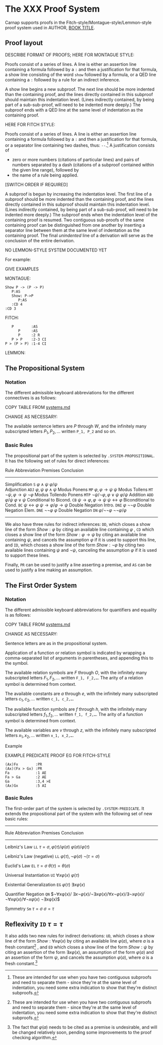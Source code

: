 # The XXX Proof System

Carnap supports proofs in the Fitch-style/Montague-style/Lemmon-style
proof system used in AUTHOR, [BOOK TITLE](LINK). 

## Proof layout

DESCRIBE FORMAT OF PROOFS; HERE FOR MONTAGUE STYLE:

Proofs consist of a series of lines. A line is either an assertion
line containing a formula followed by a `:` and then a justification
for that formula, a show line consisting of the word `show` followed
by a formula, or a QED line containing a `:` followed by a rule for an
indirect inference.

A show line begins a new subproof. The next line should be more
indented than the containing proof, and the lines directly contained
in this subproof should maintain this indentation level. (Lines
indirectly contained, by being part of a sub-sub-proof, will need to
be indented more deeply.) The subproof ends with a QED line at the
same level of indentation as the containing proof.

HERE FOR FITCH STYLE:

Proofs consist of a series of lines. A line is either an assertion
line containing a formula followed by a `:` and then a justification
for that formula, or a separator line containing two dashes, thus:
`--`.[^1] A justification consists of 

- zero or more numbers (citations of particular lines) and pairs of
  numbers separated by a dash (citations of a subproof contained
  within the given line range), followed by 
- the name of a rule being applied.

[SWITCH ORDER IF REQUIRED]

[^1]: These are intended for use when you have two contiguous subproofs and
need to separate them - since they're at the same level of indentation, you
need some extra indication to show that they're distinct subproofs.

A subproof is begun by increasing the indentation level. The first
line of a subproof should be more indented than the containing proof,
and the lines directly contained in this subproof should maintain this
indentation level. (Lines indirectly contained, by being part of a
sub-sub-proof, will need to be indented more deeply.) The subproof
ends when the indentation level of the containing proof is resumed.
Two contiguous sub-proofs of the same containing proof can be
distinguished from one another by inserting a separator line between
them at the same level of indentation as the containing proof. The
final *unindented* line of a derivation will serve as the conclusion
of the entire derivation.

NO LEMMON-STYLE SYSTEM DOCUMENTED YET

For example:

GIVE EXAMPLES

MONTAGUE: 

```{.Playground .SYSTEM-PROPOSITIONAL options="render resize fonts" init="now"}
Show P -> (P -> P)
   P:AS
   Show: P->P
      P:AS
   :CD 4
:CD 3
```

FITCH:

```{.Playground .SYSTEM-PROPOSITIONAL  options="resize render fonts" init="now"}
   P        :AS
      P     :AS
      P     :2 R
   P > P    :2-3 CI
P > (P > P) :1-4 CI
```

LEMMON:

## The Propositional System

### Notation

The different admissible keyboard abbreviations for the different
connectives is as follows:

<div class="table">

COPY TABLE FROM [systems.md](systems.md)

</div>

CHANGE AS NECESSARY:

The available sentence letters are $P$ through $W$, and the infinitely many
subscripted letters $P_1, P_2,\ldots$ written `P_1, P_2` and so on.

### Basic Rules

The propositional part of the system is selected by
`.SYSTEM-PROPOSITIONAL`. It has the following set of rules for direct
inferences:

<div class="table">

Rule                   Abbreviation Premises     Conclusion
---------------------- ------------ ------------ -----------
Simplification         `S`          $φ∧ψ$        $φ/ψ$        
Adjunction             `ADJ`        $φ,ψ$        $φ∧ψ$
Modus Ponens           `MP`         $φ,φ→ψ$      $ψ$
Modus Tollens          `MT`         $¬ψ,φ→ψ$     $¬φ$
Modus Tollendo Ponens  `MTP`        $¬ψ/¬φ,φ∨ψ$  $φ/ψ$
Addition               `ADD`        $φ/ψ$        $φ∨ψ$
Conditional to Bicond. `CB`         $ψ→φ, φ→ψ$   $ψ↔φ$
Biconditional to Cond. `BC`         $ψ↔φ$        $ψ→φ/φ→ψ$
Double Negation Intro. `DNI`        $φ$          $¬¬φ$
Double Negation Elem.  `DNE`        $¬¬φ$        $φ$
Double Negation        `DN`         $φ/¬¬φ$      $¬¬φ/φ$
---------------------- ------------ ------------ -----------

</div>

We also have three rules for indirect inferences: `DD`, which closes a
show line of the form $Show: φ$ by citing an available line containing
$φ$ , `CD` which closes a show line of the form $Show: φ→ψ$ by citing
an available line containing $ψ$, and cancels the assumption $φ$ if it
is used to support this line, and `ID`, which choses a show line of
the form $Show: ¬φ$ by citing two available lines containing $ψ$ and
$¬ψ$, canceling the assumption $φ$ if it is used to support these
lines.

Finally, `PR` can be used to justify a line asserting a premise, and
`AS` can be used to justify a line making an assumption.

## The First Order System

### Notation

The different admissible keyboard abbreviations for quantifiers and
equality is as follows:

<div class="table">

COPY TABLE FROM [systems.md](systems.md)

</div>

CHANGE AS NECESSARY:

Sentence letters are as in the propositional system.

Application of a function or relation symbol is indicated by wrapping a
comma-separated list of arguments in parentheses, and appending this to the
symbol.

The available relation symbols are $F$ through $O$, with the infinitely many
subscripted letters $F_1, F_2,\ldots$ written `F_1, F_2,…`. The arity of a
relation symbol is determined from context.

The available constants are $a$ through $e$, with the infinitely many
subscripted letters $c_1, c_2,\ldots$ written `c_1, c_2,…`. 

The available function symbols are $f$ through $h$, with the infinitely many
subscripted letters $f_1, f_2,\ldots$ written `f_1, f_2,…`. The arity of a
function symbol is determined from context.

The available variables are $v$ through $z$, with the infinitely many
subscripted letters $x_1, x_2,\ldots$ written `x_1, x_2,…`.

Example

EXAMPLE PREDICATE PROOF EG FOR FITCH-STYLE

```{.Playground .SYSTEM-PREDICATE options="resize render" guides="fitch" init="now"}
(Ax)Fx        :PR
(Ax)(Fx > Gx) :PR
Fa            :1 AE
Fa > Ga       :2 AE
Ga            :3,4 >E 
(Ax)Gx        :5 AI 
```

### Basic Rules

The first-order part of the system is selected by `.SYSTEM-PREDICATE`.
It extends the propositional part of the system with the following set
of new basic rules:

<div class="table">

--------------------------------------------------------------------------
Rule                        Abbreviation Premises           Conclusion
--------------------------- ------------ ------------------ --------------
Leibniz's Law               `LL`         $τ=σ, φ(τ)/φ(σ)$   $φ(σ)/φ(τ)$

Leibniz's Law (negative)    `LL`         $φ(τ),¬φ(σ)$       $¬(τ=σ)$

Euclid's Law                `EL`         $τ=σ$              $θ(τ) = θ(σ)$

Universal Instantiation     `UI`         $∀xφ(x)$           $φ(τ)$

Existential Generalization  `EG`         $φ(τ)$             $∃xφ(x)$

Quantifier Negation         `QN`         $¬∀xφ(x)/          $∃x¬φ(x)/
                                         ¬∃xφ(x)/           ∀x¬φ(x)/
                                         ∃¬xφ(x)/           ¬∀xφ(x)/
                                         ∀¬xφ(x)$           ¬∃xφ(x)$

Symmetry                    `Sm`         $τ=σ$              $σ=τ$

Reflexivity                 `ID`                            $τ=τ$
--------------------------------------------------------------------------

</div>

It also adds two new rules for indirect derivations: `UD`, which
closes a show line of the form $Show: ∀xφ(x)$ by citing an available
line $φ(a)$, where $a$ is a fresh constant[^1] , and `ED` which closes
a show line of the form $Show: ψ$ by citing an assertion of the form
$∃xφ(x)$, an assumption of the form $φ(a)$ and an assertion of the
form $ψ$, and cancels the assumption $φ(a)$, where $a$ is a fresh
constant.[^2]

[^1]: A fresh constant is one not appearing in the statement on the
show line or in any assumption or premise on which the justifications
for the show line depends, other than assumptions cancelled by the
inference rule in question. For pedagogical purposes, it's easiest to
say that a constant is fresh if it does not appear outside of the
given subproof.

[^2]: The fact that $φ(a)$ needs to be cited as a premise is
undesirable, and will be changed relatively soon, pending some
improvements to the proof checking algorithm.

